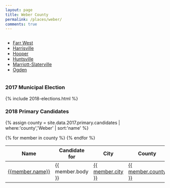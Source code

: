```yaml
---
layout: page
title: Weber County
permalink: /places/weber/
comments: true
---
```


<div class="columns">
<ul>
  <li><a href="farr-west">Farr West</a></li>
  <li><a href="harrisville">Harrisville</a></li>
  <li><a href="hooper">Hooper</a></li>
  <li><a href="huntsville">Huntsville</a></li>
  <li><a href="marriott-slaterville">Marriott-Slaterville</a></li>
  <li><a href="ogden">Ogden</a></li>
</ul>
</div>

### 2017 Municipal Election

{% include 2018-elections.html %}

### 2018 Primary Candidates

{% assign county = site.data.2017.primary.candidates | where:'county','Weber' | sort:'name' %}
<table>
<thead>
  <th>Name</th>
  <th>Candidate for</th>
  <th>City</th>
  <th>County</th>
</thead>
<tbody>
{% for member in county  %}
  <tr>
    <td><a href="../../people/{{member.id}}">{{member.name}}</a></td>
    <td>{{ member.body }}</td>
    <td><a href="../../places/{{ member.county | downcase | replace: ' ','-' }}/{{ member.city | downcase | replace: ' ','-' }}">{{ member.city }}</a></td>
    <td><a href="../../places/{{ member.county | downcase | replace: ' ','-' }}">{{ member.county }}</a></td>
  </tr>
{% endfor %}
</tbody>
</table>

<!-- {% assign county = site.data.2017.primary.candidates | where:'county','Salt Lake' | sort:'name' %}
{% for member in county  %}
- <strong>[{{member.name }}](../../people/{{member.id}})</strong>, Candidate for <strong>{{ member.body }}</strong> of <strong>[{{ member.city }}](../../places/{{ member.county | downcase | replace: ' ','-' }}/{{ member.city | downcase | replace: ' ','-' }}), [{{ member.county }}](../../places/{{ member.county | downcase | replace: ' ','-' }}), [{{ member.state }}](../../places)</strong>
{% endfor %} -->
